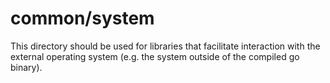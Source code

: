 # common/system

This directory should be used for libraries that facilitate interaction with the
external operating system (e.g. the system outside of the compiled go binary).
